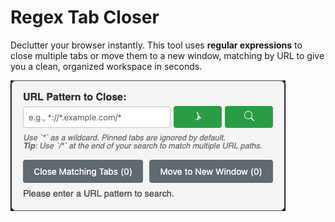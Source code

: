 # Regex Tab Closer

Declutter your browser instantly. This tool uses **regular expressions** to
close multiple tabs or move them to a new window, matching by URL to give you a
clean, organized workspace in seconds.

![Screenshot](screenshot1.png)
